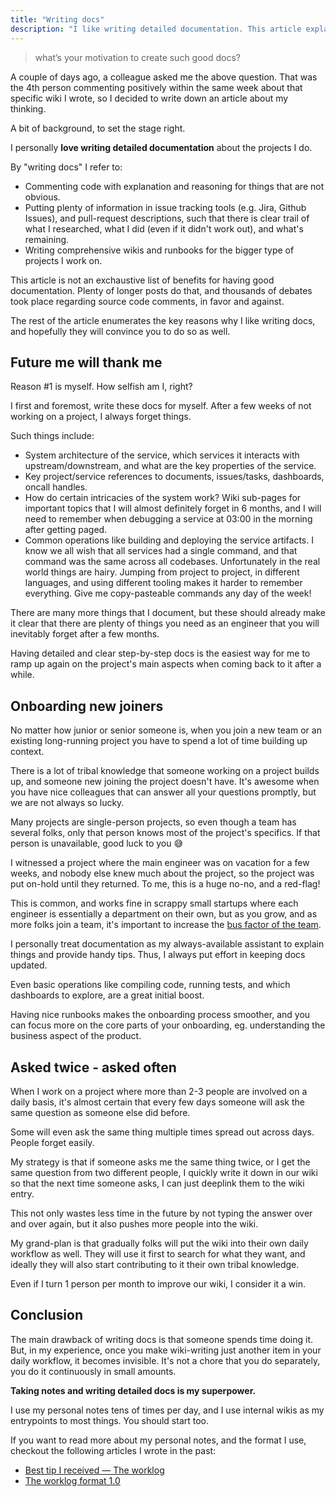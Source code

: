 ```yaml
---
title: "Writing docs"
description: "I like writing detailed documentation. This article explains why you should too."
---
```


> what’s your motivation to create such good docs?

A couple of days ago, a colleague asked me the above question.
That was the 4th person commenting positively within the same week about that specific wiki I wrote, so I decided to write down an article about my thinking.

A bit of background, to set the stage right.

I personally **love writing detailed documentation** about the projects I do.

By "writing docs" I refer to:
- Commenting code with explanation and reasoning for things that are not obvious.
- Putting plenty of information in issue tracking tools (e.g. Jira, Github Issues), and pull-request descriptions, such that there is clear trail of what I researched, what I did (even if it didn't work out), and what's remaining.
- Writing comprehensive wikis and runbooks for the bigger type of projects I work on.

This article is not an exchaustive list of benefits for having good documentation.
Plenty of longer posts do that, and thousands of debates took place regarding source code comments, in favor and against.

The rest of the article enumerates the key reasons why I like writing docs, and hopefully they will convince you to do so as well.

## Future me will thank me

Reason #1 is myself.
How selfish am I, right?

I first and foremost, write these docs for myself.
After a few weeks of not working on a project, I always forget things. 

Such things include:
- System architecture of the service, which services it interacts with upstream/downstream, and what are the key properties of the service.
- Key project/service references to documents, issues/tasks, dashboards, oncall handles.
- How do certain intricacies of the system work? Wiki sub-pages for important topics that I will almost definitely forget in 6 months, and I will need to remember when debugging a service at 03:00 in the morning after getting paged.
- Common operations like building and deploying the service artifacts. I know we all wish that all services had a single command, and that command was the same across all codebases. Unfortunately in the real world things are hairy. Jumping from project to project, in different languages, and using different tooling makes it harder to remember everything. Give me copy-pasteable commands any day of the week!

There are many more things that I document, but these should already make it clear that there are plenty of things you need as an engineer that you will inevitably forget after a few months.

Having detailed and clear step-by-step docs is the easiest way for me to ramp up again on the project's main aspects when coming back to it after a while.

## Onboarding new joiners

No matter how junior or senior someone is, when you join a new team or an existing long-running project you have to spend a lot of time building up context.

There is a lot of tribal knowledge that someone working on a project builds up, and someone new joining the project doesn't have.
It's awesome when you have nice colleagues that can answer all your questions promptly, but we are not always so lucky.

Many projects are single-person projects, so even though a team has several folks, only that person knows most of the project's specifics. If that person is unavailable, good luck to you 😅

I witnessed a project where the main engineer was on vacation for a few weeks, and nobody else knew much about the project, so the project was put on-hold until they returned. To me, this is a huge no-no, and a red-flag!

This is common, and works fine in scrappy small startups where each engineer is essentially a department on their own, but as you grow, and as more folks join a team, it's important to increase the [bus factor of the team](https://en.wikipedia.org/wiki/Bus_factor).

I personally treat documentation as my always-available assistant to explain things and provide handy tips.
Thus, I always put effort in keeping docs updated.

Even basic operations like compiling code, running tests, and which dashboards to explore, are a great initial boost.

Having nice runbooks makes the onboarding process smoother, and you can focus more on the core parts of your onboarding, eg. understanding the business aspect of the product.

## Asked twice - asked often

When I work on a project where more than 2-3 people are involved on a daily basis, it's almost certain that every few days someone will ask the same question as someone else did before.

Some will even ask the same thing multiple times spread out across days.
People forget easily.

My strategy is that if someone asks me the same thing twice, or I get the same question from two different people, I quickly write it down in our wiki so that the next time someone asks, I can just deeplink them to the wiki entry.

This not only wastes less time in the future by not typing the answer over and over again, but it also pushes more people into the wiki.

My grand-plan is that gradually folks will put the wiki into their own daily workflow as well.
They will use it first to search for what they want, and ideally they will also start contributing to it their own tribal knowledge.

Even if I turn 1 person per month to improve our wiki, I consider it a win.

## Conclusion

The main drawback of writing docs is that someone spends time doing it.
But, in my experience, once you make wiki-writing just another item in your daily workflow, it becomes invisible.
It's not a chore that you do separately, you do it continuously in small amounts.

**Taking notes and writing detailed docs is my superpower.**

I use my personal notes tens of times per day, and I use internal wikis as my entrypoints to most things.
You should start too.

If you want to read more about my personal notes, and the format I use, checkout the following articles I wrote in the past:
- [Best tip I received — The worklog](https://www.lambrospetrou.com/articles/best-tip-the-worklog/)
- [The worklog format 1.0](https://www.lambrospetrou.com/articles/the-worklog-format-1/)
